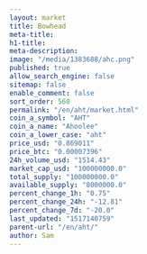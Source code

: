 ```yaml
---
layout: market
title: Bowhead
meta-title: 
h1-title: 
meta-description: 
image: "/media/1383688/ahc.png"
published: true
allow_search_engine: false
sitemap: false
enable_comment: false
sort_order: 560
permalink: "/en/aht/market.html"
coin_a_symbol: "AHT"
coin_a_name: "Ahoolee"
coin_a_lower_case: "aht"
price_usd: "0.869011"
price_btc: "0.00007396"
24h_volume_usd: "1514.43"
market_cap_usd: "100000000.0"
total_supply: "100000000.0"
available_supply: "8000000.0"
percent_change_1h: "0.75"
percent_change_24h: "-12.81"
percent_change_7d: "-20.0"
last_updated: "1517140759"
parent-url: "/en/aht/"
author: Sam
---
```


